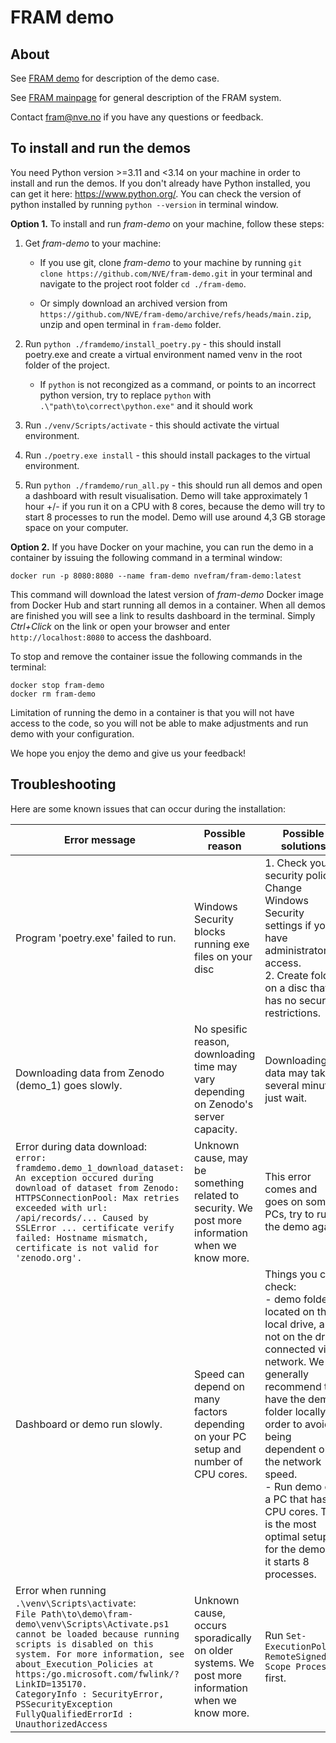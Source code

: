 # FRAM demo

## About
See [FRAM demo](https://nve.github.io/fram-demo/) for description of the demo case.

See [FRAM mainpage](https://nve.github.io/fram/) for general description of the FRAM system.

Contact [fram@nve.no](mailto:fram@nve.no) if you have any questions or feedback.

## To install and run the demos

You need Python version >=3.11 and <3.14 on your machine in order to install and run the demos. If you don't already have Python installed, you can get it here: https://www.python.org/.
You can check the version of python installed by running `python --version` in terminal window.

**Option 1.** To install and run *fram-demo* on your machine, follow these steps:

1. Get *fram-demo* to your machine:
    - If you use git, clone *fram-demo* to your machine by running `git clone https://github.com/NVE/fram-demo.git` in your terminal and navigate to the project root folder `cd ./fram-demo`.

    - Or simply download an archived version from `https://github.com/NVE/fram-demo/archive/refs/heads/main.zip`, unzip and open terminal in `fram-demo` folder.

2. Run `python ./framdemo/install_poetry.py` - this should install poetry.exe and create a virtual environment named venv in the root folder of the project. 

    - If `python` is not recongized as a command, or points to an incorrect python version, try to replace `python` with `.\"path\to\correct\python.exe"` and it should work
    
3. Run `./venv/Scripts/activate` - this should activate the virtual environment.
    
4. Run `./poetry.exe install` - this should install packages to the virtual environment.
    
5. Run `python ./framdemo/run_all.py` - this should run all demos and open a dashboard with result visualisation. Demo will take approximately 1 hour +/- if you run it on a CPU with 8 cores, because the demo will try to start 8 processes to run the model. Demo will use around 4,3 GB storage space on your computer.

**Option 2.** If you have Docker on your machine, you can run the demo in a container by issuing the following command in a terminal window:

    docker run -p 8080:8080 --name fram-demo nvefram/fram-demo:latest

This command will download the latest version of *fram-demo* Docker image from Docker Hub and start running all demos in a container. When all demos are finished you will see a link to results dashboard in the terminal. Simply *Ctrl+Click* on the link or open your browser and enter `http://localhost:8080` to access the dashboard.

To stop and remove the container issue the following commands in the terminal:

    docker stop fram-demo
    docker rm fram-demo

Limitation of running the demo in a container is that you will not have access to the code, so you will not be able to make adjustments and run demo with your configuration.

We hope you enjoy the demo and give us your feedback!

## Troubleshooting

Here are some known issues that can occur during the installation:


|   Error message   | Possible reason   | Possible solutions   |
|-------------------|-------------------|------------|
| Program 'poetry.exe' failed to run. | Windows Security blocks running exe files on your disc | 1. Check your security policy. Change Windows Security settings if you have administrator access. <br> 2. Create folder on a disc that has no security restrictions. |
| Downloading data from Zenodo (demo_1) goes slowly. | No spesific reason, downloading time may vary depending on Zenodo's server capacity. | Downloading data may take several minutes, just wait. |
| Error during data download:<br> `error: framdemo.demo_1_download_dataset: An exception occured during download of dataset from Zenodo:`<br>`HTTPSConnectionPool: Max retries exceeded with url: /api/records/... Caused by SSLError ... certificate verify failed: Hostname mismatch, certificate is not valid for 'zenodo.org'. ` | Unknown cause, may be something related to security.  We post more information when we know more.  | This error comes and goes on some PCs, try to run the demo again. | 
 Dashboard or demo run slowly.    | Speed can depend on many factors depending on your PC setup and number of CPU cores. | Things you can check: <br> - demo folder is located on the local drive, and not on the drive connected via a network. We generally recommend to have the demo folder locally in order to avoid being dependent on the network speed. <br> - Run demo on a PC that has 8 CPU cores. This is the most optimal setup for the demo as it starts 8 processes. |
| Error when running `.\venv\Scripts\activate`:<br>`File Path\to\demo\fram-demo\venv\Scripts\Activate.ps1 cannot be loaded because running scripts is disabled on this system. For more information, see about_Execution_Policies at https:/go.microsoft.com/fwlink/?LinkID=135170.` <br> `CategoryInfo : SecurityError, PSSecurityException`<br>`FullyQualifiedErrorId : UnauthorizedAccess` | Unknown cause, occurs sporadically on older systems. We post more information when we know more. | Run `Set-ExecutionPolicy RemoteSigned -Scope Process` first. |
